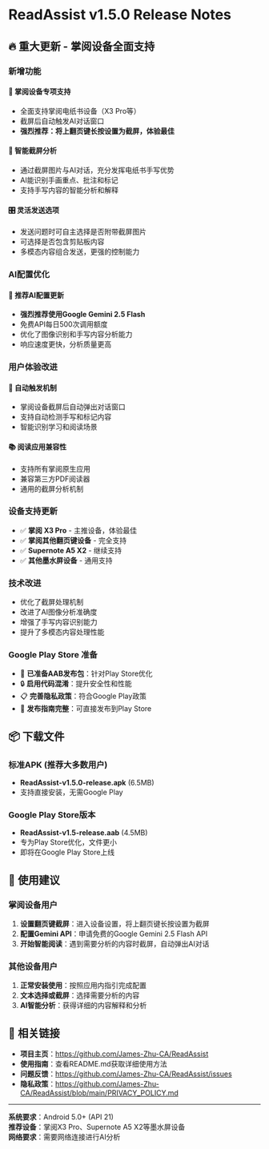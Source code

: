 # ReadAssist v1.5.0 Release Notes

## 🔥 重大更新 - 掌阅设备全面支持

### 新增功能

#### 📱 掌阅设备专项支持
- 全面支持掌阅电纸书设备（X3 Pro等）
- 截屏后自动触发AI对话窗口  
- **强烈推荐：将上翻页键长按设置为截屏，体验最佳**

#### 📸 智能截屏分析
- 通过截屏图片与AI对话，充分发挥电纸书手写优势
- AI能识别手画重点、批注和标记
- 支持手写内容的智能分析和解释

#### 🎛️ 灵活发送选项  
- 发送问题时可自主选择是否附带截屏图片
- 可选择是否包含剪贴板内容
- 多模态内容组合发送，更强的控制能力

### AI配置优化

#### 🤖 推荐AI配置更新
- **强烈推荐使用Google Gemini 2.5 Flash**
- 免费API每日500次调用额度
- 优化了图像识别和手写内容分析能力
- 响应速度更快，分析质量更高

### 用户体验改进

#### 🔄 自动触发机制
- 掌阅设备截屏后自动弹出对话窗口
- 支持自动检测手写和标记内容
- 智能识别学习和阅读场景

#### 📚 阅读应用兼容性
- 支持所有掌阅原生应用
- 兼容第三方PDF阅读器
- 通用的截屏分析机制

### 设备支持更新
- ✅ **掌阅 X3 Pro** - 主推设备，体验最佳
- ✅ **掌阅其他翻页键设备** - 完全支持  
- ✅ **Supernote A5 X2** - 继续支持
- ✅ **其他墨水屏设备** - 通用支持

### 技术改进
- 优化了截屏处理机制
- 改进了AI图像分析准确度
- 增强了手写内容识别能力
- 提升了多模态内容处理性能

### Google Play Store 准备
- 🚀 **已准备AAB发布包**：针对Play Store优化
- 🔒 **启用代码混淆**：提升安全性和性能
- 📋 **完善隐私政策**：符合Google Play政策
- 📖 **发布指南完整**：可直接发布到Play Store

## 📦 下载文件

### 标准APK (推荐大多数用户)
- **ReadAssist-v1.5.0-release.apk** (6.5MB)
- 支持直接安装，无需Google Play

### Google Play Store版本  
- **ReadAssist-v1.5-release.aab** (4.5MB)
- 专为Play Store优化，文件更小
- 即将在Google Play Store上线

## 🎯 使用建议

### 掌阅设备用户
1. **设置翻页键截屏**：进入设备设置，将上翻页键长按设置为截屏
2. **配置Gemini API**：申请免费的Google Gemini 2.5 Flash API
3. **开始智能阅读**：遇到需要分析的内容时截屏，自动弹出AI对话

### 其他设备用户  
1. **正常安装使用**：按照应用内指引完成配置
2. **文本选择或截屏**：选择需要分析的内容
3. **AI智能分析**：获得详细的内容解释和分析

## 🔗 相关链接

- **项目主页**：https://github.com/James-Zhu-CA/ReadAssist
- **使用指南**：查看README.md获取详细使用方法
- **问题反馈**：https://github.com/James-Zhu-CA/ReadAssist/issues
- **隐私政策**：https://github.com/James-Zhu-CA/ReadAssist/blob/main/PRIVACY_POLICY.md

---

**系统要求**：Android 5.0+ (API 21)  
**推荐设备**：掌阅X3 Pro、Supernote A5 X2等墨水屏设备  
**网络要求**：需要网络连接进行AI分析 